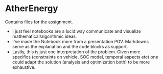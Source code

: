 # AtherEnergy

Contains files for the assignment.

- I just feel notebooks are a lucid way communicate and visualize mathematical/algorithmic ideas. 
- I've made the Notebook more from a presentation POV. Markdowns serve as the explanation and the code blocks as support.
- Lastly, this is just one interpretation of the problem. Given more specifics (constraints on vehicle, SOC model, temporal aspects etc)
one could adapt the solution (analysis and optimization both) to be more exhaustive.

